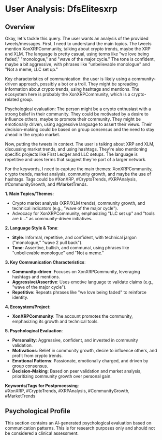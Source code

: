 # User Analysis: DfsElitesxrp

## Overview

<think>
Okay, let's tackle this query. The user wants an analysis of the provided tweets/messages. First, I need to understand the main topics. The tweets mention XonXRPCommunity, talking about crypto trends, maybe the XRP and XLM. The language is pretty casual, using terms like "we love being faded," "monologue," and "wave of the major cycle." The tone is confident, maybe a bit aggressive, with phrases like "unbelievable monologue" and "Not a meme, LLC set up." 

Key characteristics of communication: the user is likely using a community-driven approach, possibly a bot or a troll. They might be spreading information about crypto trends, using hashtags and mentions. The ecosystem here is probably the XonXRPCommunity, which is a crypto-related group. 

Psychological evaluation: The person might be a crypto enthusiast with a strong belief in their community. They could be motivated by a desire to influence others, maybe to promote their community. They might be emotionally driven, using aggressive language to assert their views. Their decision-making could be based on group consensus and the need to stay ahead in the crypto market.

Now, putting the tweets in context. The user is talking about XRP and XLM, discussing market trends, and using hashtags. They're also mentioning specific projects like First Ledger and LLC setups. The language is repetitive and uses terms that suggest they're part of a larger network.

For the keywords, I need to capture the main themes: XonXRPCommunity, crypto trends, market analysis, community growth, and maybe the use of hashtags. Tags could be #XonXRP, #CryptoTrends, #XRPAnalysis, #CommunityGrowth, and #MarketTrends.
</think>

**1. Main Topics/Themes**:  
- Crypto market analysis (XRP/XLM trends), community growth, and technical indicators (e.g., "wave of the major cycle").  
- Advocacy for XonXRPCommunity, emphasizing "LLC set up" and "tools are b..." as community-driven initiatives.  

**2. Language Style & Tone**:  
- **Style**: Informal, repetitive, and confident, with technical jargon ("monologue," "wave 2 pull back").  
- **Tone**: Assertive, bullish, and communal, using phrases like "unbelievable monologue" and "Not a meme."  

**3. Key Communication Characteristics**:  
- **Community-driven**: Focuses on XonXRPCommunity, leveraging hashtags and mentions.  
- **Aggressive/Assertive**: Uses emotive language to validate claims (e.g., "wave of the major cycle").  
- **Repetitive**: Repeats phrases like "we love being faded" to reinforce identity.  

**4. Ecosystem/Project**:  
- **XonXRPCommunity**: The account promotes the community, emphasizing its growth and technical tools.  

**5. Psychological Evaluation**:  
- **Personality**: Aggressive, confident, and invested in community validation.  
- **Motivations**: Belief in community growth, desire to influence others, and profit from crypto trends.  
- **Emotional Patterns**: Passionate, emotionally charged, and driven by group consensus.  
- **Decision-Making**: Based on peer validation and market analysis, prioritizing community growth over personal gain.  

**Keywords/Tags for Postprocessing**:  
#XonXRP, #CryptoTrends, #XRPAnalysis, #CommunityGrowth, #MarketTrends

## Psychological Profile

This section contains an AI-generated psychological evaluation based on communication patterns. This is for research purposes only and should not be considered a clinical assessment.
